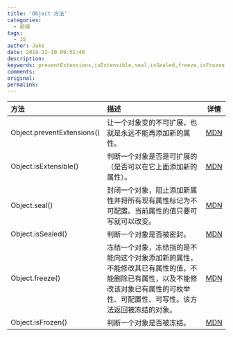 ```yaml
---
title: 'Object 方法'
categories:
  - 前端
tags:
  - JS
author: Jake
date: 2018-12-10 09:51:48
description:
keywords: preventExtensions,isExtensible,seal,isSealed,freeze,isFrozen
comments:
original:
permalink:
---
```


| 方法                       | 描述                                                                                                                                                                           | 详情                                                                                                             |
| :------------------------- | :----------------------------------------------------------------------------------------------------------------------------------------------------------------------------- | ---------------------------------------------------------------------------------------------------------------- |
| Object.preventExtensions() | 让一个对象变的不可扩展，也就是永远不能再添加新的属性。                                                                                                                         | [MDN](https://developer.mozilla.org/zh-CN/docs/Web/JavaScript/Reference/Global_Objects/Object/preventExtensions) |
| Object.isExtensible()      | 判断一个对象是否是可扩展的（是否可以在它上面添加新的属性）。                                                                                                                   | [MDN](https://developer.mozilla.org/zh-CN/docs/Web/JavaScript/Reference/Global_Objects/Object/isExtensible)      |
| Object.seal()              | 封闭一个对象，阻止添加新属性并将所有现有属性标记为不可配置。当前属性的值只要可写就可以改变。                                                                                   | [MDN](https://developer.mozilla.org/zh-CN/docs/Web/JavaScript/Reference/Global_Objects/Object/seal)              |
| Object.isSealed()          | 判断一个对象是否被密封。                                                                                                                                                       | [MDN](https://developer.mozilla.org/zh-CN/docs/Web/JavaScript/Reference/Global_Objects/Object/isSealed)          |
| Object.freeze()            | 冻结一个对象，冻结指的是不能向这个对象添加新的属性，不能修改其已有属性的值，不能删除已有属性，以及不能修改该对象已有属性的可枚举性、可配置性、可写性。该方法返回被冻结的对象。 | [MDN](https://developer.mozilla.org/zh-CN/docs/Web/JavaScript/Reference/Global_Objects/Object/freeze)            |
| Object.isFrozen()          | 判断一个对象是否被冻结。                                                                                                                                                       | [MDN](https://developer.mozilla.org/zh-CN/docs/Web/JavaScript/Reference/Global_Objects/Object/isFrozen)          |
